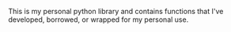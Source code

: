 This is my personal python library and contains functions that I've developed, borrowed, or wrapped for my personal use.  
